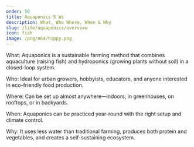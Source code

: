 ```yaml
---
order: 50
title: Aquaponics 5 Ws
description: What, Who Where, When & Why
slug: /life/aquaponics/overview
icon: fish
image: /png/n64/hippy.png
---
```


What: Aquaponics is a sustainable farming method that combines aquaculture (raising fish) and hydroponics (growing plants without soil) in a closed-loop system.

Who: Ideal for urban growers, hobbyists, educators, and anyone interested in eco-friendly food production.

Where: Can be set up almost anywhere—indoors, in greenhouses, on rooftops, or in backyards.

When: Aquaponics can be practiced year-round with the right setup and climate control.

Why: It uses less water than traditional farming, produces both protein and vegetables, and creates a self-sustaining ecosystem.
